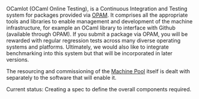OCamlot (OCaml Online Testing), is a Continuous Integration and Testing system for packages provided via [OPAM][].  It comprises all the appropriate tools and libraries to enable management and development of the machine infrastructure, for example an OCaml library to interface with Github (available through OPAM).  If you submit a package via OPAM, you will be rewarded with regular regression tests across many diverse operating systems and platforms. Ultimately, we would also like to integrate benchmarking into this system but that will be incorporated in later versions.

The resourcing and commissioning of the [Machine Pool] itself is dealt with separately to the software that will enable it.

Current status: Creating a spec to define the overall components required.

[OPAM]: http://opam.ocamlpro.com
[Machine Pool]: #Machine%20Pool
